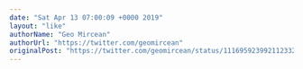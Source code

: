 ```yaml
---
date: "Sat Apr 13 07:00:09 +0000 2019"
layout: "like"
authorName: "Geo Mircean"
authorUrl: "https://twitter.com/geomircean"
originalPost: "https://twitter.com/geomircean/status/1116959239921123328"
---
```

